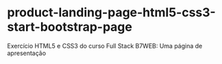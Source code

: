 # product-landing-page-html5-css3-start-bootstrap-page
 Exercício HTML5 e CSS3 do curso Full Stack B7WEB: Uma página de apresentação
